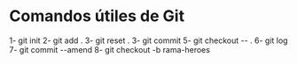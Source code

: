 # Comandos útiles de Git

1- git init
2- git add .
3- git reset .
3- git commit
5- git checkout -- .
6- git log 
7- git commit --amend 
8- git checkout -b rama-heroes 